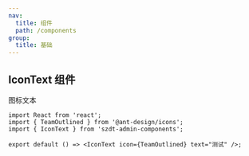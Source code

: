 ```yaml
---
nav:
  title: 组件
  path: /components
group:
  title: 基础
---
```


## IconText 组件

图标文本

```tsx
import React from 'react';
import { TeamOutlined } from '@ant-design/icons';
import { IconText } from 'szdt-admin-components';

export default () => <IconText icon={TeamOutlined} text="测试" />;
```

<API src="../../components/IconText/index.tsx" ></API>
